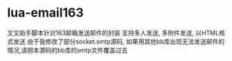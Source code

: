 # lua-email163
叉叉助手脚本针对163邮箱发送邮件的封装
支持多人发送, 多附件发送, 以HTML格式发送
由于我修改了部分socket.smtp源码, 如果用其他bb库出现无法发送邮件的情况,请把本源码的bb库的smtp文件覆盖过去
